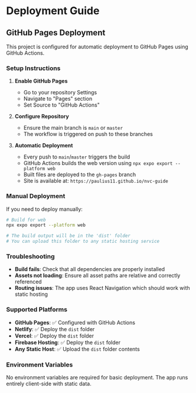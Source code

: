 # Deployment Guide

## GitHub Pages Deployment

This project is configured for automatic deployment to GitHub Pages using GitHub Actions.

### Setup Instructions

1. **Enable GitHub Pages**
   - Go to your repository Settings
   - Navigate to "Pages" section
   - Set Source to "GitHub Actions"

2. **Configure Repository**
   - Ensure the main branch is `main` or `master`
   - The workflow is triggered on push to these branches

3. **Automatic Deployment**
   - Every push to `main`/`master` triggers the build
   - GitHub Actions builds the web version using `npx expo export --platform web`
   - Built files are deployed to the `gh-pages` branch
   - Site is available at: `https://paulius11.github.io/nvc-guide`

### Manual Deployment

If you need to deploy manually:

```bash
# Build for web
npx expo export --platform web

# The build output will be in the 'dist' folder
# You can upload this folder to any static hosting service
```

### Troubleshooting

- **Build fails**: Check that all dependencies are properly installed
- **Assets not loading**: Ensure all asset paths are relative and correctly referenced
- **Routing issues**: The app uses React Navigation which should work with static hosting

### Supported Platforms

- **GitHub Pages**: ✅ Configured with GitHub Actions
- **Netlify**: ✅ Deploy the `dist` folder
- **Vercel**: ✅ Deploy the `dist` folder  
- **Firebase Hosting**: ✅ Deploy the `dist` folder
- **Any Static Host**: ✅ Upload the `dist` folder contents

### Environment Variables

No environment variables are required for basic deployment. The app runs entirely client-side with static data.